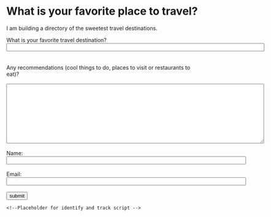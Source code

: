 <!DOCTYPE html>
<html lang="en-us">
<head> 
    <title>Home Questionnaire...the GifTastic Sequel!<span id="selection-marker-1" class="redactor-selection-marker"></span></title> 

<!--Segment Analytics.js --> 
<script>
    !function(){var analytics=window.analytics=window.analytics||[];if(!analytics.initialize)if(analytics.invoked)window.console&&console.error&&console.error("Segment snippet included twice.");else{analytics.invoked=!0;analytics.methods=["trackSubmit","trackClick","trackLink","trackForm","pageview","identify","reset","group","track","ready","alias","debug","page","once","off","on","addSourceMiddleware","addIntegrationMiddleware","setAnonymousId","addDestinationMiddleware"];analytics.factory=function(e){return function(){var t=Array.prototype.slice.call(arguments);t.unshift(e);analytics.push(t);return analytics}};for(var e=0;e<analytics.methods.length;e++){var key=analytics.methods[e];analytics[key]=analytics.factory(key)}analytics.load=function(key,e){var t=document.createElement("script");t.type="text/javascript";t.async=!0;t.src="https://cdn.segment.com/analytics.js/v1/" + key + "/analytics.min.js";var n=document.getElementsByTagName("script")[0];n.parentNode.insertBefore(t,n);analytics._loadOptions=e};analytics._writeKey="iXqFt06oxLQVb1FZYFKQJjYfVW3RWjN9";analytics.SNIPPET_VERSION="4.13.2";
      analytics.load("iXqFt06oxLQVb1FZYFKQJjYfVW3RWjN9");
      analytics.page();
      }}();
</script>
</head> 
<body> 
<h1>What is your favorite place to travel?</h1> 
<p>I am building a directory of the sweetest travel destinations.</p>  
<form name="travel" onsubmit="identify(event)">
     What is your favorite travel destination?
    <input name="destination" required="" size="81" type="text"/> 
    <br><br><br> 
    Any recommendations (cool things to do, places to visit or restaurants to eat)? 
    <br><br> 
    <textarea cols="81" name="details" required="" rows="10">
    </textarea> 
    <br><br> 
    Name: <input name="fullname" required="" size="75" type="text"/> 
    <br><br> 
    Email: <input name="email" required="" size="75" type="email"/> 
    <br><br>
    <input name="submit" type="submit" value="submit"/>
</form> 

    <!--Placeholder for identify and track script -->

</body> 
</html>
